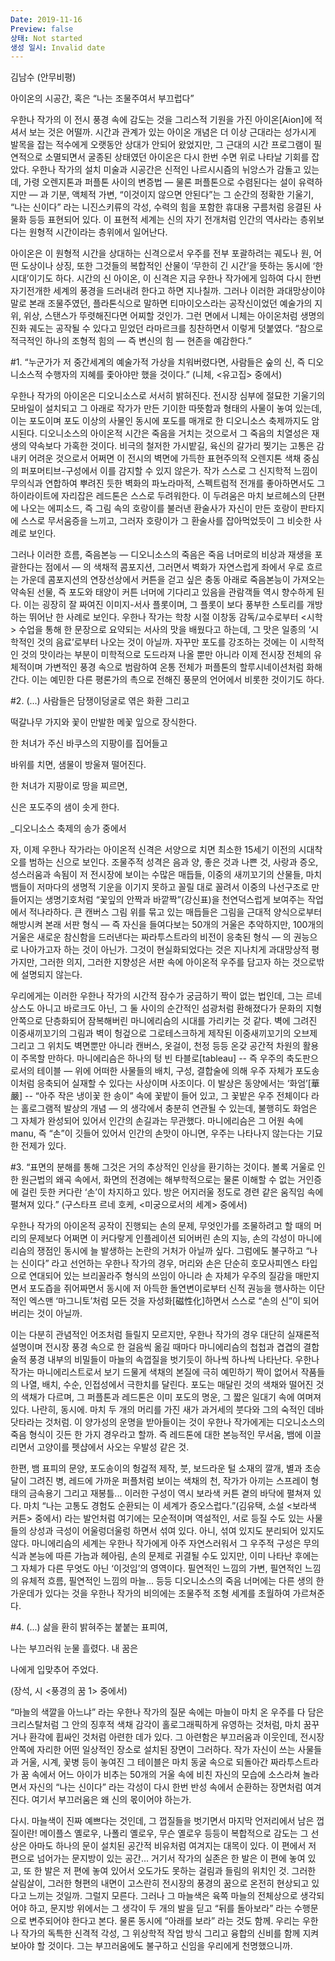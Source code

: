 ```yaml
---
Date: 2019-11-16
Preview: false
상태: Not started
생성 일시: Invalid date
---
```

김남수 (안무비평)

  

  

아이온의 시공간, 혹은 “나는 조물주여서 부끄럽다”

  

우한나 작가의 이 전시 풍경 속에 감도는 것을 그리스적 기원을 가진 아이온[Aion]에 적셔서 보는 것은 어떨까. 시간과 관계가 있는 아이온 개념은 더 이상 근대라는 성가시게 발목을 잡는 적수에게 오랫동안 상대가 안되어 왔었지만, 그 근대의 시간 프로그램이 필연적으로 소멸되면서 굴종된 상태였던 아이온은 다시 한번 수면 위로 나타날 기회를 잡았다. 우한나 작가의 설치 미술과 시공간은 신적인 나르시시즘의 뉘앙스가 감돌고 있는데, 가령 오렌지톤과 퍼플톤 사이의 변증법 — 물론 퍼플톤으로 수렴된다는 설이 유력하지만 — 과 기분, 액체적 가변, “이것이지 않으면 안된다”는 그 순간의 정확한 기울기, “나는 신이다” 라는 니진스키류의 각성, 수력의 힘을 포함한 휴대용 구름처럼 응결된 사물화 등등 표현되어 있다. 이 표현적 세계는 신의 자기 전개처럼 인간의 역사라는 층위보다는 원형적 시간이라는 층위에서 일어난다.

  

아이온은 이 원형적 시간을 상대하는 신격으로서 우주를 전부 포괄하려는 궤도나 원, 어떤 도상이나 상징, 또한 그것들의 복합적인 산물이 ‘무한히 긴 시간’을 뜻하는 동시에 ‘한 시대’이기도 하다. 시간의 신 아이온, 이 신격은 지금 우한나 작가에게 임하여 다시 한번 자기전개한 세계의 풍경을 드러내려 한다고 하면 지나칠까. 그러나 이러한 과대망상이야말로 본래 조물주였던, 플라톤식으로 말하면 티마이오스라는 공작신이었던 예술가의 지위, 위상, 스탠스가 뚜렷해진다면 어찌할 것인가. 그런 면에서 니체는 아이온처럼 생명의 진화 궤도는 공작될 수 있다고 믿었던 라마르크를 칭찬하면서 이렇게 덧붙였다. “참으로 적극적인 하나의 조형적 힘의 — 즉 변신의 힘 — 현존을 예감한다.”

  

#1. “누군가가 저 중간세계의 예술가적 가상을 치워버렸다면, 사람들은 숲의 신, 즉 디오니소스적 수행자의 지혜를 좇아야만 했을 것이다.” (니체, <유고집> 중에서)

  

우한나 작가의 아이온은 디오니소스로 서서히 밝혀진다. 전시장 심부에 절묘한 기울기의 모바일이 설치되고 그 아래로 작가가 만든 기이한 따뜻함과 형태의 사물이 놓여 있는데, 이는 포도이며 포도 이상의 사물인 동시에 포도를 매개로 한 디오니소스 축제까지도 암시된다. 디오니소스의 아이온적 시간은 죽음을 거치는 것으로서 그 죽음의 치열성은 재생의 약속보다 가혹한 것이다. 비극의 철저한 가시밭길, 육신의 갈가리 찢기는 고통은 감내키 어려운 것으로서 어쩌면 이 전시의 벽면에 가득한 표현주의적 오렌지톤 색채 중심의 퍼포머티브-구성에서 이를 감지할 수 있지 않은가. 작가 스스로 그 신지학적 느낌이 무의식과 연합하여 뿌려진 듯한 벽화의 파노라마적, 스펙트럼적 전개를 좋아하면서도 그 하이라이트에 자리잡은 레드톤은 스스로 두려워한다. 이 두려움은 마치 보르헤스의 단편에 나오는 에피소드, 즉 그림 속의 호랑이를 불러낸 환술사가 자신이 만든 호랑이 판타지에 스스로 무서움증을 느끼고, 그러자 호랑이가 그 환술사를 잡아먹었듯이 그 비슷한 사례로 보인다.

  

그러나 이러한 흐름, 죽음본능 — 디오니소스의 죽음은 죽음 너머로의 비상과 재생을 포괄한다는 점에서 — 의 색채적 콤포지션, 그러면서 벽화가 자연스럽게 좌에서 우로 흐르는 가운데 콤포지션의 연장선상에서 커튼을 걷고 싶은 충동 아래로 죽음본능이 가져오는 약속된 선물, 즉 포도와 태양이 커튼 너머에 기다리고 있음을 관람객들 역시 향수하게 된다. 이는 굉장히 잘 짜여진 이미지-서사 플롯이며, 그 플롯이 보다 풍부한 스토리를 개방하는 뛰어난 한 사례로 보인다. 우한나 작가는 학창 시절 이창동 감독/교수로부터 <시학> 수업을 통해 한 문장으로 요약되는 서사의 맛을 배웠다고 하는데, 그 맛은 일종의 ‘시학적인 것의 음료’로부터 나오는 것이 아닐까. 자꾸만 포도를 강조하는 것에는 이 시학적인 것의 맛이라는 부분이 미학적으로 도드라져 나올 뿐만 아니라 이제 전시장 전체의 유체적이며 가변적인 풍경 속으로 범람하여 온통 전체가 퍼플톤의 할루시네이션처럼 화해간다. 이는 예민한 다른 평론가의 촉으로 전해진 풍문의 언어에서 비롯한 것이기도 하다.

  

#2. (...) 사람들은 담쟁이덩굴로 엮은 화환 그리고

떡갈나무 가지와 꽃이 만발한 메꽃 잎으로 장식한다.

한 처녀가 주신 바쿠스의 지팡이를 집어들고

바위를 치면, 샘물이 방울져 떨어진다.

한 처녀가 지팡이로 땅을 찌르면,

신은 포도주의 샘이 솟게 한다.

_디오니소스 축제의 송가 중에서

  

자, 이제 우한나 작가라는 아이온적 신격은 서양으로 치면 최소한 15세기 이전의 시대착오를 범하는 신으로 보인다. 조물주적 성격은 음과 양, 좋은 것과 나쁜 것, 사랑과 증오, 성스러움과 속됨이 저 전시장에 보이는 수많은 매듭들, 이중의 새끼꼬기의 산물들, 마치 뱀들이 저마다의 생명적 기운을 이기지 못하고 꼴릴 대로 꼴려서 이중의 나선구조로 만들어지는 생명기호처럼 “꽃잎의 안짝과 바깥짝”(강신표)을 천연덕스럽게 보여주는 작업에서 적나라하다. 큰 캔버스 그림 위를 묶고 있는 매듭들은 그림을 근대적 양식으로부터 해방시켜 본래 서판 형식 — 즉 자신을 들여다보는 50개의 거울은 추악하지만, 100개의 거울은 새로운 참신함을 드러낸다는 짜라투스트라의 비전이 응축된 형식 — 의 권능으로 나아가고자 하는 것이 아닌가. 그것이 현실화되었다는 것은 지나치게 과대망상적 평가지만, 그러한 의지, 그러한 지향성은 서판 속에 아이온적 우주를 담고자 하는 것으로밖에 설명되지 않는다.

  

우리에게는 이러한 우한나 작가의 시간적 잠수가 궁금하기 짝이 없는 법인데, 그는 르네상스도 아니고 바로크도 아닌, 그 둘 사이의 순간적인 섬광처럼 환해졌다가 문화의 지형 안쪽으로 단층화되어 잠복해버린 마니에리슴의 시대를 가리키는 것 같다. 벽에 그려진 이중새끼꼬기의 그림과 벽이 헝겊으로 그로테스크하게 제작된 이중새끼꼬기의 오브제 그리고 그 위치도 벽면뿐만 아니라 캔버스, 옷걸이, 천정 등등 온갖 공간적 차원의 활용이 주목할 만하다. 마니에리슴은 하나의 텅 빈 타블로[tableau] -- 즉 우주의 축도판으로서의 테이블 — 위에 어떠한 사물들의 배치, 구성, 결합술에 의해 우주 자체가 포도송이처럼 응축되어 실재할 수 있다는 사상이며 사조이다. 이 발상은 동양에서는 ‘화엄’[華嚴] -- “아주 작은 냉이꽃 한 송이” 속에 꽃밭이 들어 있고, 그 꽃밭은 우주 전체이다 라는 홀로그램적 발상의 개념 — 의 생각에서 충분히 연관될 수 있는데, 불행히도 화엄은 그 자체가 완성되어 있어서 인간의 손길과는 무관했다. 마니에리슴은 그 어원 속에 manu, 즉 “손”이 깃들어 있어서 인간의 손맛이 아니면, 우주는 나타나지 않는다는 기묘한 전제가 있다.

  

#3. “표면의 분해를 통해 그것은 거의 추상적인 인상을 환기하는 것이다. 볼록 거울로 인한 원근법의 왜곡 속에서, 화면의 전경에는 해부학적으로는 물론 이해할 수 없는 거인증에 걸린 듯한 커다란 ‘손’이 차지하고 있다. 방은 어지러울 정도로 경련 같은 움직임 속에 펼쳐져 있다.” (구스타프 르네 호케, <미궁으로서의 세계> 중에서)

  

우한나 작가의 아이온적 공작이 진행되는 손의 문제, 무엇인가를 조물하려고 할 때의 머리의 문제보다 어쩌면 이 커다랗게 인플레이션 되어버린 손의 지능, 손의 각성이 마니에리슴의 쟁점인 동시에 늘 발생하는 논란의 거처가 아닐까 싶다. 그럼에도 불구하고 “나는 신이다” 라고 선언하는 우한나 작가의 경우, 머리와 손은 단순히 호모사피엔스 타입으로 연대되어 있는 브리꼴라주 형식의 쓰임이 아니라 손 자체가 우주의 질감을 매만지면서 포도즙을 쥐어짜면서 동시에 저 아득한 돌연변이로부터 신적 권능을 행사하는 이단적인 엑스맨 ‘마그니토’처럼 모든 것을 자성화[磁性化]하면서 스스로 “손의 신”이 되어버리는 것이 아닐까.

  

이는 다분히 관념적인 어조처럼 들릴지 모르지만, 우한나 작가의 경우 대단히 실재론적 설명이며 전시장 풍경 속으로 한 걸음씩 옮길 때마다 마니에리슴의 첩첩과 겹겹의 결합술적 풍경 내부의 비밀들이 마늘의 속껍질을 벗기듯이 하나씩 하나씩 나타난다. 우한나 작가는 마니에리스트로서 보기 드물게 색채의 본질에 극히 예민하기 짝이 없어서 작품들의 나열, 배치, 수순, 인접성에서 극한치를 달린다. 포도는 매달린 것의 색채와 떨어진 것의 색채가 다르며, 그 퍼플톤과 레드톤은 이미 포도의 명운, 그 짧은 일대기 속에 여며져 있다. 나란히, 동시에. 마치 두 개의 머리를 가진 새가 과거세의 붓다와 그의 숙적인 데바닷타라는 것처럼. 이 양가성의 운명을 받아들이는 것이 우한나 작가에게는 디오니소스의 죽음 형식이 깃든 한 가지 경우라고 할까. 즉 레드톤에 대한 본능적인 무서움, 뱀에 이끌리면서 고양이를 펫샵에서 사오는 우발성 같은 것.

  

한편, 뱀 표피의 문양, 포도송이의 헝겊적 제작, 붓, 보드라운 털 소재의 깔개, 별과 초승달이 그려진 병, 레드에 가까운 퍼플처럼 보이는 색채의 천, 작가가 아끼는 스프레이 형태의 금속용기 그리고 재봉틀... 이러한 구성이 역시 보라색 커튼 곁의 바닥에 펼쳐져 있다. 마치 “나는 고통도 경험도 순환되는 이 세계가 증오스럽다.”(김유택, 소설 <보라색 커튼> 중에서) 라는 발언처럼 여기에는 모순적이며 역설적인, 서로 등질 수도 있는 사물들의 상성과 극성이 어울렁더울렁 하면서 섞여 있다. 아니, 섞여 있지도 분리되어 있지도 않다. 마니에리슴의 세계는 우한나 작가에게 아주 자연스러워서 그 우주적 구성은 무의식과 본능에 따른 가늠과 헤아림, 손의 문제로 귀결될 수도 있지만, 이미 나타난 후에는 그 자체가 다른 무엇도 아닌 ‘이것임’의 영역이다. 필연적인 느낌의 가변, 필연적인 느낌의 유체적 흐름, 필연적인 느낌의 마늘... 등등 디오니소스의 죽음 너머에는 다른 생의 한가운데가 있다는 것을 우한나 작가의 비의에는 조물주적 조형 세계를 초월하여 가르쳐준다.

  

#4. (...) 삶을 환히 밝혀주는 붙붙는 표피여,

나는 부끄러워 눈물 흘렸다. 내 꿈은

나에게 입맞추어 주었다.

(장석, 시 <풍경의 꿈 1> 중에서)

  

“마늘의 색깔을 아느냐” 라는 우한나 작가의 질문 속에는 마늘이 마치 온 우주를 다 담은 크리스탈처럼 그 안의 징후적 색채 감각이 홀로그래픽하게 유영하는 것처럼, 마치 꿈꾸거나 환각에 휩싸인 것처럼 아련한 데가 있다. 그 아련함은 부끄러움과 이웃인데, 전시장 안쪽에 자리한 어떤 일상적인 장소로 설치된 장면이 그러하다. 작가 자신이 쓰는 사물들과 거울, 시계, 꽃병 등이 놓여진 그 테이블은 마치 동굴 속으로 되돌아간 짜라투스트라가 꿈 속에서 어느 아이가 비추는 50개의 거울 속에 비친 자신의 모습에 소스라쳐 놀라면서 자신의 “나는 신이다” 라는 각성이 다시 한번 반성 속에서 순환하는 장면처럼 여겨진다. 여기서 부끄러움은 왜 신의 몫이어야 하는가.

  

다시. 마늘색이 진짜 예쁘다는 것인데, 그 껍질들을 벗기면서 마지막 언저리에서 남은 껍질이란! 메이플스 옐로우, 나폴리 옐로우, 무슨 옐로우 등등이 복합적으로 감도는 그 선상은 아마도 하나의 문이 설치된 공간적 비유처럼 여겨지는 대목이 있다. 이 편에서 저 편으로 넘어가는 문지방이 있는 공간... 거기서 작가의 실존은 한 발은 이 편에 놓여 있고, 또 한 발은 저 편에 놓여 있어서 오도가도 못하는 걸림과 들림의 위치인 것. 그러한 살림살이, 그러한 형편의 내면이 고스란히 전시장의 풍경의 꿈으로 온전히 현상되고 있다고 느끼는 것일까. 그럴지 모른다. 그러나 그 마늘색은 육쪽 마늘의 전체상으로 생각되어야 하고, 문지방 위에서는 그 생각이 두 개의 발을 딛고 “뒤를 돌아보라” 라는 수행문으로 변주되어야 한다고 본다. 물론 동시에 “아래를 보라” 라는 것도 함께. 우리는 우한나 작가의 독특한 신격적 각성, 그 위상학적 작업 방식 그리고 융합의 신비를 함께 지켜보아야 할 것이다. 그는 부끄러움에도 불구하고 신임을 우리에게 천명했으니까.
